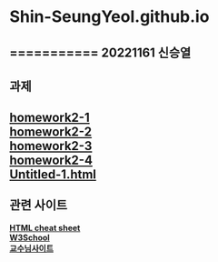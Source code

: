 # Shin-SeungYeol.github.io
===========
20221161 신승열
-----------
과제
-----------
[**homework2-1**](https://shin-seungyeol.github.io/homework2-1)<br>
[**homework2-2**](https://shin-seungyeol.github.io/homework2-2)<br>
[**homework2-3**](https://shin-seungyeol.github.io/homework2-3)<br>
[**homework2-4**](https://shin-seungyeol.github.io/homework2-4)<br>
[**Untitled-1.html**](https://shin-seungyeol.github.io/Untitled-1)
<br><br>
관련 사이트
-----------
[**HTML cheat sheet**](https://web.stanford.edu/group/csp/cs21/htmlcheatsheet.pdf)<br>
[**W3School**](https://www.w3schools.com/html/default.asp)<br>
[**교수님사이트**](http://kowon.dongseo.ac.kr/~lbg/)
